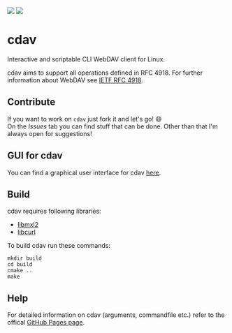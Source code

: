 ![](https://github.com/luv4bytes/cdav/workflows/ubuntu-16.04/badge.svg)
![](https://github.com/luv4bytes/cdav/workflows/ubuntu-18.04/badge.svg)

# cdav
Interactive and scriptable CLI WebDAV client for Linux.


cdav aims to support all operations defined in RFC 4918.
For further information about WebDAV see <a href="https://tools.ietf.org/html/rfc4918">IETF RFC 4918</a>.

## Contribute
If you want to work on `cdav` just fork it and let's go! :smile:  
On the *Issues* tab you can find stuff that can be done. Other than that I'm always open for suggestions!

## GUI for cdav
You can find a graphical user interface for cdav <a href="https://github.com/luv4bytes/cdav-gtk">here</a>.

## Build
cdav requires following libraries:

- <a href="http://xmlsoft.org/">libmxl2</a>
- <a href="https://curl.se/libcurl/">libcurl</a>

To build cdav run these commands:

```
mkdir build
cd build
cmake ..
make
```

## Help
For detailed information on cdav (arguments, commandfile etc.) refer to the offical <a href="https://luv4bytes.github.io/cdav">GitHub Pages page</a>.
